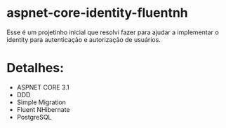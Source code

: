 # aspnet-core-identity-fluentnh
Esse é um projetinho inicial que resolvi fazer para ajudar a implementar o identity para autenticação e autorização de usuários.

# Detalhes:
* ASPNET CORE 3.1
* DDD
* Simple Migration
* Fluent NHibernate
* PostgreSQL
